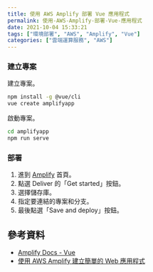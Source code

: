 ```yaml
---
title: 使用 AWS Amplify 部署 Vue 應用程式
permalink: 使用-AWS-Amplify-部署-Vue-應用程式
date: 2021-10-04 15:33:21
tags: ["環境部署", "AWS", "Amplify", "Vue"]
categories: ["雲端運算服務", "AWS"]
---
```


### 建立專案

建立專案。

```BASH
npm install -g @vue/cli
vue create amplifyapp
```

啟動專案。

```BASH
cd amplifyapp
npm run serve
```

### 部署

1. 進到 [Amplify](https://ap-northeast-2.console.aws.amazon.com/amplify/home) 首頁。
2. 點選 Deliver 的「Get started」按鈕。
3. 選擇儲存庫。
4. 指定要連結的專案和分支。
5. 最後點選「Save and deploy」按鈕。

## 參考資料

- [Amplify Docs - Vue](https://docs.amplify.aws/start/q/integration/vue/)
- [使用 AWS Amplify 建立簡單的 Web 應用程式](https://aws.amazon.com/tw/getting-started/hands-on/build-react-app-amplify-graphql/)
